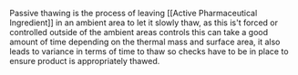 Passive thawing is the process of leaving [[Active Pharmaceutical Ingredient]] in an ambient area to let it slowly thaw, as this is't forced or controlled outside of the ambient areas controls this can take a good amount of time depending on the thermal mass and surface area, it also leads to variance in terms of time to thaw so checks have to be in place to ensure product is appropriately thawed. 